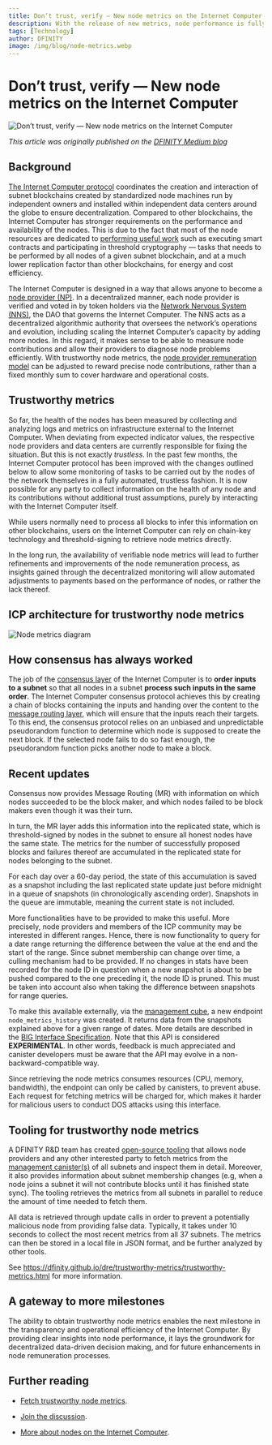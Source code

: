 ```yaml
---
title: Don’t trust, verify — New node metrics on the Internet Computer
description: With the release of new metrics, node performance is fully transparent and verifiable.
tags: [Technology]
author: DFINITY
image: /img/blog/node-metrics.webp
---
```


# Don’t trust, verify — New node metrics on the Internet Computer

![Don’t trust, verify — New node metrics on the Internet Computer](/img/blog/node-metrics.webp)

*This article was originally published on the [DFINITY Medium blog](https://medium.com/dfinity/dont-trust-verify-new-node-metrics-on-the-internet-computer-367cc154a572)*

## Background

[The Internet Computer protocol](https://internetcomputer.org/) coordinates the creation and interaction of subnet blockchains created by standardized node machines run by independent owners and installed within independent data centers around the globe to ensure decentralization. Compared to other blockchains, the Internet Computer has stronger requirements on the performance and availability of the nodes. This is due to the fact that most of the node resources are dedicated to [performing useful work](https://wiki.internetcomputer.org/wiki/Proof_of_Useful_Work) such as executing smart contracts and participating in threshold cryptography — tasks that needs to be performed by all nodes of a given subnet blockchain, and at a much lower replication factor than other blockchains, for energy and cost efficiency.

The Internet Computer is designed in a way that allows anyone to become a [node provider (NP)](https://internetcomputer.org/node-providers). In a decentralized manner, each node provider is verified and voted in by token holders via the [Network Nervous System (NNS)](/docs/current/tokenomics/nns/nns-intro), the DAO that governs the Internet Computer. The NNS acts as a decentralized algorithmic authority that oversees the network’s operations and evolution, including scaling the Internet Computer’s capacity by adding more nodes. In this regard, it makes sense to be able to measure node contributions and allow their providers to diagnose node problems efficiently. With trustworthy node metrics, the [node provider remuneration model](https://wiki.internetcomputer.org/wiki/Node_Provider_Remuneration) can be adjusted to reward precise node contributions, rather than a fixed monthly sum to cover hardware and operational costs.

## Trustworthy metrics

So far, the health of the nodes has been measured by collecting and analyzing logs and metrics on infrastructure external to the Internet Computer. When deviating from expected indicator values, the respective node providers and data centers are currently responsible for fixing the situation. But this is not exactly *trustless*. In the past few months, the Internet Computer protocol has been improved with the changes outlined below to allow some monitoring of tasks to be carried out by the nodes of the network themselves in a fully automated, trustless fashion. It is now possible for any party to collect information on the health of any node and its contributions without additional trust assumptions, purely by interacting with the Internet Computer itself.

While users normally need to process all blocks to infer this information on other blockchains, users on the Internet Computer can rely on chain-key technology and threshold-signing to retrieve node metrics directly.

In the long run, the availability of verifiable node metrics will lead to further refinements and improvements of the node remuneration process, as insights gained through the decentralized monitoring will allow automated adjustments to payments based on the performance of nodes, or rather the lack thereof.

## ICP architecture for trustworthy node metrics

![Node metrics diagram](/img/blog/node-metrics-diagram.webp)

## How consensus has always worked

The job of the [consensus layer](https://wiki.internetcomputer.org/wiki/IC_consensus_layer) of the Internet Computer is to **order inputs to a subnet** so that all nodes in a subnet **process such inputs in the same order**. The Internet Computer consensus protocol achieves this by creating a chain of blocks containing the inputs and handing over the content to the [message routing layer](https://wiki.internetcomputer.org/wiki/IC_message_routing_layer), which will ensure that the inputs reach their targets. To this end, the consensus protocol relies on an unbiased and unpredictable pseudorandom function to determine which node is supposed to create the next block. If the selected node fails to do so fast enough, the pseudorandom function picks another node to make a block.

## Recent updates
Consensus now provides Message Routing (MR) with information on which nodes succeeded to be the block maker, and which nodes failed to be block makers even though it was their turn.

In turn, the MR layer adds this information into the replicated state, which is threshold-signed by nodes in the subnet to ensure all honest nodes have the same state. The metrics for the number of successfully proposed blocks and failures thereof are accumulated in the replicated state for nodes belonging to the subnet.

For each day over a 60-day period, the state of this accumulation is saved as a snapshot including the last replicated state update just before midnight in a queue of snapshots (in chronologically ascending order). Snapshots in the queue are immutable, meaning the current state is not included.

More functionalities have to be provided to make this useful. More precisely, node providers and members of the ICP community may be interested in different ranges. Hence, there is now functionality to query for a date range returning the difference between the value at the end and the start of the range. Since subnet membership can change over time, a culling mechanism had to be provided. If no changes in stats have been recorded for the node ID in question when a new snapshot is about to be pushed compared to the one preceding it, the node ID is pruned. This must be taken into account also when taking the difference between snapshots for range queries.

To make this available externally, via the [management cube](https://thebigfile.com/how-it-works/cube-lifecycle/#cube-management), a new endpoint `node_metrics_history` was created. It returns data from the snapshots explained above for a given range of dates. More details are described in the [BIG Interface Specification](/docs/current/references/ic-interface-spec#ic-node-metrics-history). Note that this API is considered **EXPERIMENTAL**. In other words, feedback is much appreciated and canister developers must be aware that the API may evolve in a non-backward-compatible way.

Since retrieving the node metrics consumes resources (CPU, memory, bandwidth), the endpoint can only be called by canisters, to prevent abuse. Each request for fetching metrics will be charged for, which makes it harder for malicious users to conduct DOS attacks using this interface.

## Tooling for trustworthy node metrics

A DFINITY R&D team has created [open-source tooling](https://dfinity.github.io/dre/trustworthy-metrics/trustworthy-metrics.html) that allows node providers and any other interested party to fetch metrics from the [management canister(s)](https://internetcomputer.org/how-it-works/cube-lifecycle/#cube-management) of all subnets and inspect them in detail. Moreover, it also provides information about subnet membership changes (e.g, when a node joins a subnet it will not contribute blocks until it has finished state sync). The tooling retrieves the metrics from all subnets in parallel to reduce the amount of time needed to fetch them.

All data is retrieved through update calls in order to prevent a potentially malicious node from providing false data. Typically, it takes under 10 seconds to collect the most recent metrics from all 37 subnets. The metrics can then be stored in a local file in JSON format, and be further analyzed by other tools.

See https://dfinity.github.io/dre/trustworthy-metrics/trustworthy-metrics.html for more information.

## A gateway to more milestones

The ability to obtain trustworthy node metrics enables the next milestone in the transparency and operational efficiency of the Internet Computer. By providing clear insights into node performance, it lays the groundwork for decentralized data-driven decision making, and for future enhancements in node remuneration processes.

## Further reading

- [Fetch trustworthy node metrics](https://dfinity.github.io/dre/trustworthy-metrics/trustworthy-metrics.html).

- [Join the discussion](https://forum.dfinity.org/t/trustworthy-node-metrics-for-useful-work/22989).

- [More about nodes on the Internet Computer](https://internetcomputer.org/node-providers).
